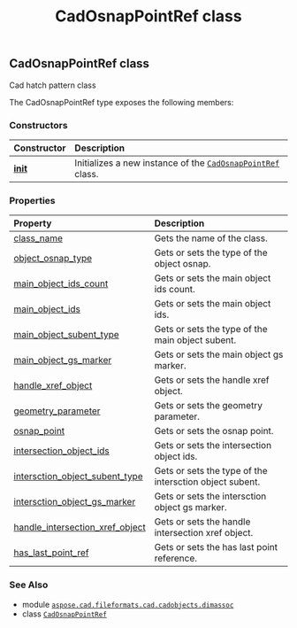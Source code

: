 ﻿---
title: CadOsnapPointRef class
second_title: Aspose.CAD for Python via .NET API References
description: 
type: docs
weight: 20
url: /aspose.cad.fileformats.cad.cadobjects.dimassoc/cadosnappointref/
is_root: false
---

## CadOsnapPointRef class

Cad hatch pattern class



The CadOsnapPointRef type exposes the following members:

### Constructors
| Constructor | Description |
| :- | :- |
| [__init__](/cad/python-net/aspose.cad.fileformats.cad.cadobjects.dimassoc/cadosnappointref/__init__/#) | Initializes a new instance of the [`CadOsnapPointRef`](/cad/python-net/aspose.cad.fileformats.cad.cadobjects.dimassoc/cadosnappointref) class. |


### Properties
| Property | Description |
| :- | :- |
| [class_name](/cad/python-net/aspose.cad.fileformats.cad.cadobjects.dimassoc/cadosnappointref/class_name) | Gets the name of the class. |
| [object_osnap_type](/cad/python-net/aspose.cad.fileformats.cad.cadobjects.dimassoc/cadosnappointref/object_osnap_type) | Gets or sets the type of the object osnap. |
| [main_object_ids_count](/cad/python-net/aspose.cad.fileformats.cad.cadobjects.dimassoc/cadosnappointref/main_object_ids_count) | Gets or sets the main object ids count. |
| [main_object_ids](/cad/python-net/aspose.cad.fileformats.cad.cadobjects.dimassoc/cadosnappointref/main_object_ids) | Gets or sets the main object ids. |
| [main_object_subent_type](/cad/python-net/aspose.cad.fileformats.cad.cadobjects.dimassoc/cadosnappointref/main_object_subent_type) | Gets or sets the type of the main object subent. |
| [main_object_gs_marker](/cad/python-net/aspose.cad.fileformats.cad.cadobjects.dimassoc/cadosnappointref/main_object_gs_marker) | Gets or sets the main object gs marker. |
| [handle_xref_object](/cad/python-net/aspose.cad.fileformats.cad.cadobjects.dimassoc/cadosnappointref/handle_xref_object) | Gets or sets the handle xref object. |
| [geometry_parameter](/cad/python-net/aspose.cad.fileformats.cad.cadobjects.dimassoc/cadosnappointref/geometry_parameter) | Gets or sets the geometry parameter. |
| [osnap_point](/cad/python-net/aspose.cad.fileformats.cad.cadobjects.dimassoc/cadosnappointref/osnap_point) | Gets or sets the osnap point. |
| [intersection_object_ids](/cad/python-net/aspose.cad.fileformats.cad.cadobjects.dimassoc/cadosnappointref/intersection_object_ids) | Gets or sets the intersection object ids. |
| [intersction_object_subent_type](/cad/python-net/aspose.cad.fileformats.cad.cadobjects.dimassoc/cadosnappointref/intersction_object_subent_type) | Gets or sets the type of the intersction object subent. |
| [intersction_object_gs_marker](/cad/python-net/aspose.cad.fileformats.cad.cadobjects.dimassoc/cadosnappointref/intersction_object_gs_marker) | Gets or sets the intersction object gs marker. |
| [handle_intersection_xref_object](/cad/python-net/aspose.cad.fileformats.cad.cadobjects.dimassoc/cadosnappointref/handle_intersection_xref_object) | Gets or sets the handle intersection xref object. |
| [has_last_point_ref](/cad/python-net/aspose.cad.fileformats.cad.cadobjects.dimassoc/cadosnappointref/has_last_point_ref) | Gets or sets the has last point reference. |



### See Also
* module [`aspose.cad.fileformats.cad.cadobjects.dimassoc`](..)
* class [`CadOsnapPointRef`](/cad/python-net/aspose.cad.fileformats.cad.cadobjects.dimassoc/cadosnappointref)
